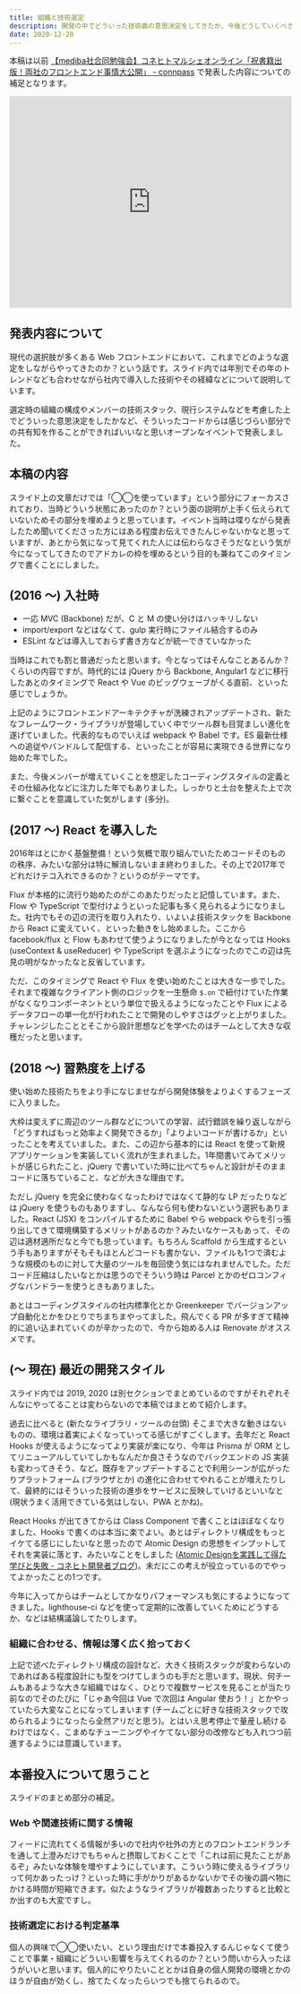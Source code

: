 ```yaml
---
title: 組織と技術選定
description: 開発の中でどういった技術面の意思決定をしてきたか、今後どうしていくべきか
date: 2020-12-20
---
```


本稿は以前 [【mediba社合同勉強会】コネヒトマルシェオンライン「祝書籍出版！両社のフロントエンド事情大公開」 \- connpass](https://connehito.connpass.com/event/193896/) で発表した内容についての補足となります。

<div style="left: 0; width: 100%; height: 0; position: relative; padding-bottom: 74.9296%; margin-top: 0.9em;"><iframe src="https://speakerdeck.com/player/adb5b23b8e1d4569af1de60a98874477" style="border: 0; top: 0; left: 0; width: 100%; height: 100%; position: absolute;" allowfullscreen scrolling="no" allow="encrypted-media"></iframe></div>

## 発表内容について

現代の選択肢が多くある Web フロントエンドにおいて、これまでどのような選定をしながらやってきたのか？という話です。スライド内では年別でその年のトレンドなども合わせながら社内で導入した技術やその経緯などについて説明しています。

選定時の組織の構成やメンバーの技術スタック、現行システムなどを考慮した上でどういった意思決定をしたかなど、そういったコードからは感じづらい部分での共有知を作ることができればいいなと思いオープンなイベントで発表しました。

## 本稿の内容

スライド上の文章だけでは「◯◯を使っています」という部分にフォーカスされており、当時どういう状態にあったのか？という面の説明が上手く伝えられていないためその部分を埋めようと思っています。イベント当時は喋りながら発表したため聞いてくださった方にはある程度お伝えできたんじゃないかなと思っていますが、あとから気になって見てくれた人には伝わらなさそうだなという気が今になってしてきたのでアドカレの枠を埋めるという目的も兼ねてこのタイミングで書くことにしました。

## (2016 〜) 入社時

- 一応 MVC (Backbone) だが、C と M の使い分けはハッキリしない
- import/export などはなくて、gulp 実行時にファイル結合するのみ
- ESLint などは導入しておらず書き方などが統一できていなかった

当時はこれでも割と普通だったと思います。今となってはそんなことあるんか？くらいの内容ですが。時代的には jQuery から Backbone, Angular1 などに移行したあとのタイミングで React や Vue のビッグウェーブがくる直前、といった感じでしょうか。

上記のようにフロントエンドアーキテクチャが洗練されアップデートされ、新たなフレームワーク・ライブラリが登場していく中でツール群も目覚ましい進化を遂げていました。代表的なものでいえば webpack や Babel です。ES 最新仕様への追従やバンドルして配信する、といったことが容易に実現できる世界になり始めた年でした。

また、今後メンバーが増えていくことを想定したコーディングスタイルの定義とその仕組み化などに注力した年でもありました。しっかりと土台を整えた上で次に繋ぐことを意識していた気がします (多分)。

## (2017 〜) React を導入した

2016年はとにかく基盤整備！という気概で取り組んでいたためコードそのものの秩序、みたいな部分は特に解消しないまま終わりました。その上で2017年でどれだけテコ入れできるのか？というのがテーマです。

Flux が本格的に流行り始めたのがこのあたりだったと記憶しています。また、Flow や TypeScript で型付けようといった記事も多く見られるようになりました。社内でもその辺の流行を取り入れたり、いよいよ技術スタックを Backbone から React に変えていく、といった動きをし始めました。ここから facebook/flux と Flow もあわせて使うようになりましたが今となっては Hooks (useContext & useReducer) や TypeScript を選ぶようになったのでこの辺は先見の明がなかったなと反省しています。

ただ、このタイミングで React や Flux を使い始めたことは大きな一歩でした。それまで複雑なクライアント側のロジックを一生懸命 `$.on` で紐付けていた作業がなくなりコンポーネントという単位で扱えるようになったことや Flux によるデータフローの単一化が行われたことで開発のしやすさはグッと上がりました。チャレンジしたこととそこから設計思想などを学べたのはチームとして大きな収穫だったと思います。

## (2018 〜) 習熟度を上げる

使い始めた技術たちをより手になじませながら開発体験をよりよくするフェーズに入りました。

大枠は変えずに周辺のツール群などについての学習、試行錯誤を繰り返しながら「どうすればもっと効率よく開発できるか」「よりよいコードが書けるか」といったことを考えていました。また、この辺から基本的には React を使って新規アプリケーションを実装していく流れが生まれました。1年間書いてみてメリットが感じられたこと、jQuery で書いていた時に比べてちゃんと設計がそのままコードに落ちていること、などが大きな理由です。

ただし jQuery を完全に使わなくなったわけではなくて静的な LP だったりなどは jQuery を使うものもありますし、なんなら何も使わないという選択もありました。React (JSX) をコンパイルするために Babel やら webpack やらを引っ張り出してきて環境構築するメリットがあるのか？みたいなケースもあって、その辺は適材適所だなと今でも思っています。もちろん Scaffold から生成するという手もありますがそもそもほとんどコードも書かない、ファイルも1つで済むような規模のものに対して大量のツールを毎回使う気にはなれませんでした。ただコード圧縮はしたいなとかは思うのでそういう時は Parcel とかのゼロコンフィグなバンドラーを使うときもありました。

あとはコーディングスタイルの社内標準化とか Greenkeeper でバージョンアップ自動化とかをひとりでちまちまやってました。飛んでくる PR が多すぎて精神的に追い込まれていくのが辛かったので、今から始める人は Renovate がオススメです。

## (〜 現在) 最近の開発スタイル

スライド内では 2019, 2020 は別セクションでまとめているのですがそれぞれそんなにやってることは変わらないので本稿ではまとめて紹介します。

過去に比べると (新たなライブラリ・ツールの台頭) そこまで大きな動きはないものの、環境は着実によくなっていってる感じがすごくします。去年だと React Hooks が使えるようになってより実装が楽になり、今年は Prisma が ORM としてリニューアルしていてしかもなんだか良さそうなのでバックエンドの JS 実装も変わってきそう、など。既存をアップデートすることで利用シーンが広がったりプラットフォーム (ブラウザとか) の進化に合わせてやれることが増えたりして、最終的にはそういった技術の進歩をサービスに反映していけるといいなと (現状うまく活用できている気はしない、PWA とかね)。

React Hooks が出てきてからは Class Component で書くことはほぼなくなりました、Hooks で書くのは本当に楽でよい。あとはディレクトリ構成をもっとイケてる感じにしたいなと思ったので Atomic Design の思想をインプットしてそれを実装に落とす、みたいなことをしました ([Atomic Designを実践して得た学びと失敗 \- コネヒト開発者ブログ](https://tech.connehito.com/entry/learn-and-failure-atomic-design))。未だにこの考えが役立っているのでやってよかったことの1つです。

今年に入ってからはチームとしてかなりパフォーマンスも気にするようになってきました。lighthouse-ci などを使って定期的に改善していくためにどうするか、などは結構議論してたりします。

### 組織に合わせる、情報は薄く広く拾っておく

上記で述べたディレクトリ構成の設計など、大きく技術スタックが変わらないのであればある程度設計にも型をつけてしまうのも手だと思います。現状、何チームもあるような大きな組織ではなく、ひとりで複数サービスを見ることが当たり前なのでそのたびに「じゃあ今回は Vue で次回は Angular 使おう！」とかやっていたら大変なことになってしまいます (チームごとに好きな技術スタックで攻められるようになったら全然アリだと思う)。とはいえ思考停止で量産し続けるわけではなく、こまめなチューニングやイケてない部分の改修なども入れつつ前進するようには意識しています。

## 本番投入について思うこと

スライドのまとめ部分の補足。

### Web や関連技術に関する情報

フィードに流れてくる情報が多いので社内や社外の方とのフロントエンドランチを通して上澄みだけでもちゃんと摂取しておくことで「これは前に見たことがあるぞ」みたいな体験を増やすようにしています。こういう時に使えるライブラリって何かあったっけ？といった時に手がかりがあるかないかでその後の調べ物にかける時間が短縮できます。似たようなライブラリが複数あったりすると比較とか出すのも大変ですし。

### 技術選定における判定基準

個人の興味で◯◯使いたい、という理由だけで本番投入するんじゃなくて使うことで事業・組織にどういい影響を与えてくれるのか？という問いから入ったほうがいいと思います。個人的にやりたいこととかは自身の個人開発の環境とかのほうが自由が効くし、捨てたくなったらいつでも捨てられるので。
